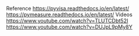 Reference
https://pyvisa.readthedocs.io/en/latest/
https://pymeasure.readthedocs.io/en/latest/
Videos
https://www.youtube.com/watch?v=TLUTCDbt52I
https://www.youtube.com/watch?v=DUJpL9pMy8Y
